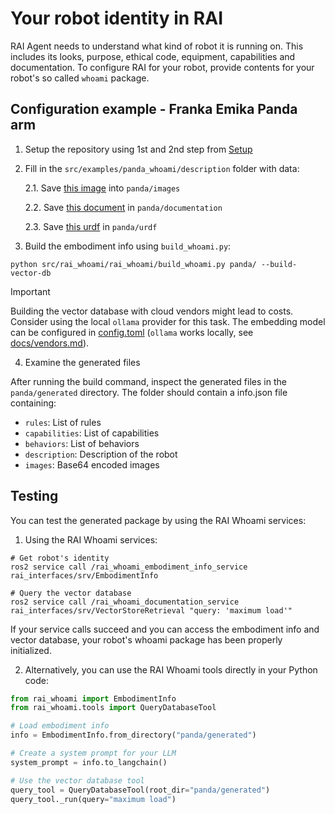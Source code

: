 # Your robot identity in RAI

RAI Agent needs to understand what kind of robot it is running on.
This includes its looks, purpose, ethical code, equipment, capabilities and documentation.
To configure RAI for your robot, provide contents for your robot's so called `whoami` package.

## Configuration example - Franka Emika Panda arm

1. Setup the repository using 1st and 2nd step from [Setup](../README.md#setup)

2. Fill in the `src/examples/panda_whoami/description` folder with data:

   2.1. Save [this image](https://robodk.com/robot/img/Franka-Emika-Panda-robot.png) into `panda/images`

   2.2. Save [this document](https://github.com/user-attachments/files/16417196/Franka.Emika.Panda.robot.-.RoboDK.pdf) in `panda/documentation`

   2.3. Save [this urdf](https://github.com/frankaemika/franka_ros/blob/develop/franka_description/robots/panda/panda.urdf.xacro) in `panda/urdf`

3. Build the embodiment info using `build_whoami.py`:

```shell
python src/rai_whoami/rai_whoami/build_whoami.py panda/ --build-vector-db
```

> [!IMPORTANT]
> Building the vector database with cloud vendors might lead to costs. Consider using the
> local `ollama` provider for this task. The embedding model can be configured in
> [config.toml](../config.toml) (`ollama` works locally, see [docs/vendors.md](./vendors.md#ollama)).

4. Examine the generated files

After running the build command, inspect the generated files in the `panda/generated` directory. The folder should contain a info.json file containing:

- `rules`: List of rules
- `capabilities`: List of capabilities
- `behaviors`: List of behaviors
- `description`: Description of the robot
- `images`: Base64 encoded images

## Testing

You can test the generated package by using the RAI Whoami services:

1. Using the RAI Whoami services:

```shell
# Get robot's identity
ros2 service call /rai_whoami_embodiment_info_service rai_interfaces/srv/EmbodimentInfo

# Query the vector database
ros2 service call /rai_whoami_documentation_service rai_interfaces/srv/VectorStoreRetrieval "query: 'maximum load'"
```

If your service calls succeed and you can access the embodiment info and vector database, your robot's whoami package has been properly initialized.

2. Alternatively, you can use the RAI Whoami tools directly in your Python code:

```python
from rai_whoami import EmbodimentInfo
from rai_whoami.tools import QueryDatabaseTool

# Load embodiment info
info = EmbodimentInfo.from_directory("panda/generated")

# Create a system prompt for your LLM
system_prompt = info.to_langchain()

# Use the vector database tool
query_tool = QueryDatabaseTool(root_dir="panda/generated")
query_tool._run(query="maximum load")
```
